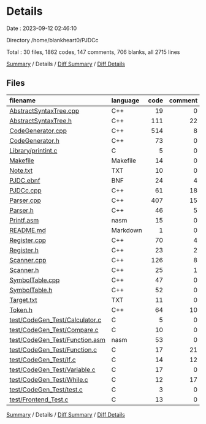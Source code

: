 # Details

Date : 2023-09-12 02:46:10

Directory /home/blankheart0/PJDCc

Total : 30 files,  1862 codes, 147 comments, 706 blanks, all 2715 lines

[Summary](results.md) / Details / [Diff Summary](diff.md) / [Diff Details](diff-details.md)

## Files
| filename | language | code | comment | blank | total |
| :--- | :--- | ---: | ---: | ---: | ---: |
| [AbstractSyntaxTree.cpp](/AbstractSyntaxTree.cpp) | C++ | 19 | 0 | 9 | 28 |
| [AbstractSyntaxTree.h](/AbstractSyntaxTree.h) | C++ | 111 | 22 | 65 | 198 |
| [CodeGenerator.cpp](/CodeGenerator.cpp) | C++ | 514 | 8 | 181 | 703 |
| [CodeGenerator.h](/CodeGenerator.h) | C++ | 73 | 0 | 29 | 102 |
| [Library/printint.c](/Library/printint.c) | C | 5 | 0 | 1 | 6 |
| [Makefile](/Makefile) | Makefile | 14 | 0 | 14 | 28 |
| [Note.txt](/Note.txt) | TXT | 10 | 0 | 0 | 10 |
| [PJDC.ebnf](/PJDC.ebnf) | BNF | 24 | 4 | 21 | 49 |
| [PJDCc.cpp](/PJDCc.cpp) | C++ | 61 | 18 | 29 | 108 |
| [Parser.cpp](/Parser.cpp) | C++ | 407 | 15 | 168 | 590 |
| [Parser.h](/Parser.h) | C++ | 46 | 5 | 31 | 82 |
| [Printf.asm](/Printf.asm) | nasm | 15 | 0 | 5 | 20 |
| [README.md](/README.md) | Markdown | 1 | 0 | 1 | 2 |
| [Register.cpp](/Register.cpp) | C++ | 70 | 4 | 20 | 94 |
| [Register.h](/Register.h) | C++ | 23 | 2 | 11 | 36 |
| [Scanner.cpp](/Scanner.cpp) | C++ | 126 | 8 | 34 | 168 |
| [Scanner.h](/Scanner.h) | C++ | 25 | 1 | 15 | 41 |
| [SymbolTable.cpp](/SymbolTable.cpp) | C++ | 47 | 0 | 10 | 57 |
| [SymbolTable.h](/SymbolTable.h) | C++ | 52 | 0 | 18 | 70 |
| [Target.txt](/Target.txt) | TXT | 11 | 0 | 2 | 13 |
| [Token.h](/Token.h) | C++ | 64 | 10 | 19 | 93 |
| [test/CodeGen_Test/Calculator.c](/test/CodeGen_Test/Calculator.c) | C | 5 | 0 | 0 | 5 |
| [test/CodeGen_Test/Compare.c](/test/CodeGen_Test/Compare.c) | C | 10 | 0 | 0 | 10 |
| [test/CodeGen_Test/Function.asm](/test/CodeGen_Test/Function.asm) | nasm | 53 | 0 | 3 | 56 |
| [test/CodeGen_Test/Function.c](/test/CodeGen_Test/Function.c) | C | 17 | 21 | 9 | 47 |
| [test/CodeGen_Test/If.c](/test/CodeGen_Test/If.c) | C | 14 | 12 | 2 | 28 |
| [test/CodeGen_Test/Variable.c](/test/CodeGen_Test/Variable.c) | C | 17 | 0 | 2 | 19 |
| [test/CodeGen_Test/While.c](/test/CodeGen_Test/While.c) | C | 12 | 17 | 5 | 34 |
| [test/CodeGen_Test/test.c](/test/CodeGen_Test/test.c) | C | 3 | 0 | 0 | 3 |
| [test/Frontend_Test.c](/test/Frontend_Test.c) | C | 13 | 0 | 2 | 15 |

[Summary](results.md) / Details / [Diff Summary](diff.md) / [Diff Details](diff-details.md)